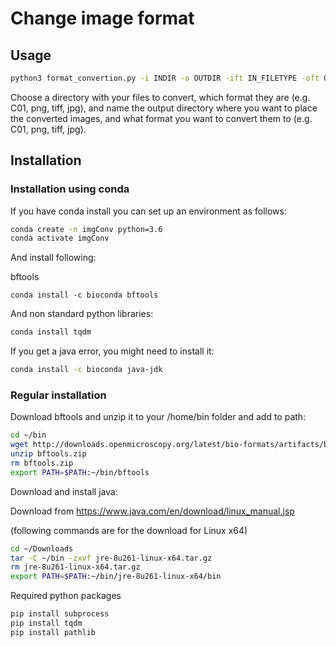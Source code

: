 # Change image format

## Usage
```bash
python3 format_convertion.py -i INDIR -o OUTDIR -ift IN_FILETYPE -oft OUT_FILETYPE
```
Choose a directory with your files to convert, which format they are (e.g. C01, png, tiff, jpg), and name the output directory where you want to place the converted images, and what format you want to convert them to (e.g. C01, png, tiff, jpg).



## Installation

### Installation using conda

If you have conda install you can set up an environment as follows:

```bash
conda create -n imgConv python=3.6
conda activate imgConv
```

And install following:

bftools
```
conda install -c bioconda bftools
```

And non standard python libraries:
```bash
conda install tqdm
```

If you get a java error, you might need to install it:
```bash
conda install -c bioconda java-jdk
```


### Regular installation

Download bftools and unzip it to your /home/bin folder and add to path:

```bash
cd ~/bin
wget http://downloads.openmicroscopy.org/latest/bio-formats/artifacts/bftools.zip
unzip bftools.zip
rm bftools.zip
export PATH=$PATH:~/bin/bftools
```
Download and install java:

Download from https://www.java.com/en/download/linux_manual.jsp

(following commands are for the download for Linux x64)

```bash
cd ~/Downloads
tar -C ~/bin -zxvf jre-8u261-linux-x64.tar.gz
rm jre-8u261-linux-x64.tar.gz 
export PATH=$PATH:~/bin/jre-8u261-linux-x64/bin
```

Required python packages
```python
pip install subprocess
pip install tqdm
pip install pathlib
```

